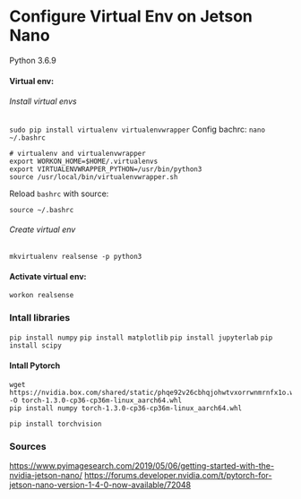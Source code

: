 # Configure Virtual Env on Jetson Nano

Python 3.6.9

#### Virtual env:

###### Install virtual envs
`sudo pip install virtualenv virtualenvwrapper`
Config bachrc:
`nano ~/.bashrc`
```
# virtualenv and virtualenvwrapper
export WORKON_HOME=$HOME/.virtualenvs
export VIRTUALENVWRAPPER_PYTHON=/usr/bin/python3
source /usr/local/bin/virtualenvwrapper.sh
```
Reload `bashrc` with source:

`source ~/.bashrc`


###### Create virtual env

`mkvirtualenv realsense -p python3`


#### Activate virtual env:
`workon realsense`


### Intall libraries
`pip install numpy`
`pip install matplotlib`
`pip install jupyterlab`
`pip install scipy`
#### Intall Pytorch
```
wget https://nvidia.box.com/shared/static/phqe92v26cbhqjohwtvxorrwnmrnfx1o.whl -O torch-1.3.0-cp36-cp36m-linux_aarch64.whl
pip install numpy torch-1.3.0-cp36-cp36m-linux_aarch64.whl

pip install torchvision
```

### Sources
https://www.pyimagesearch.com/2019/05/06/getting-started-with-the-nvidia-jetson-nano/
https://forums.developer.nvidia.com/t/pytorch-for-jetson-nano-version-1-4-0-now-available/72048

